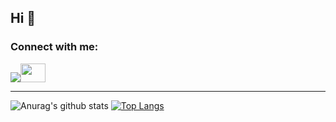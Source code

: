 ## Hi 👋

<h3 align="left">Connect with me:</h3>
<p align="left">
<a href="https://www.instagram.com/potato_232_/" target="blank"><img  src="https://raw.githubusercontent.com/rahuldkjain/github-profile-readme-generator/master/src/images/icons/Social/instagram.svg"/></a><a href="https://www.youtube.com/@potato232" target="blank"><img src="https://www.youtube.com/s/desktop/9d2e520a/img/logos/favicon_144x144.png"  height="30" width="40" /></a>
</p>
<hr>

![Anurag's github stats](https://github-readme-stats.vercel.app/api?username=potato232&count_private=true&theme=dark&show_icons=true&include_all_commits=true&show_owner=true) 
[![Top Langs](https://github-readme-stats.vercel.app/api/top-langs/?username=potato232&layout=compact&theme=dark&hide=c%23,html,cmake,css&langs_count=15)](https://github.com/anuraghazra/github-readme-stats)


